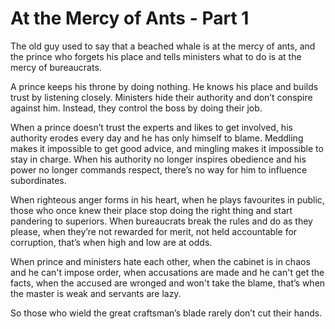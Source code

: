 # At the Mercy of Ants - Part 1

The old guy used to say that
a beached whale is at the mercy of ants,
and the prince who forgets his place
and tells ministers what to do
is at the mercy of bureaucrats.

A prince keeps his throne
by doing nothing.
He knows his place
and builds trust
by listening closely.
Ministers hide their authority
and don’t conspire against him.
Instead,
they control the boss by doing their job.

When a prince
doesn’t trust the experts
and likes to get involved,
his authority erodes every day
and he has only himself to blame.
Meddling makes it impossible to get good advice,
and mingling makes it impossible to stay in charge.
When his authority no longer inspires obedience
and his power no longer commands respect,
there’s no way for him to influence subordinates.

When righteous anger forms in his heart,
when he plays favourites in public,
those who once knew their place
stop doing the right thing
and start pandering to superiors.
When bureaucrats break the rules
and do as they please,
when they’re not rewarded for merit,
not held accountable for corruption,
that’s when high and low
are at odds.

When prince and ministers hate each other,
when the cabinet is in chaos
and he can't impose order,
when accusations are made
and he can't get the facts,
when the accused are wronged
and won't take the blame,
that’s when the master is weak
and servants are lazy.

So those who wield
the great craftsman’s blade
rarely don’t cut their hands.
